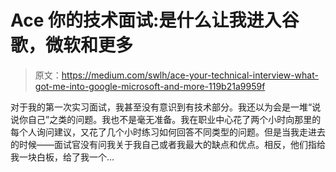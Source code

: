 # Ace 你的技术面试:是什么让我进入谷歌，微软和更多

> 原文：<https://medium.com/swlh/ace-your-technical-interview-what-got-me-into-google-microsoft-and-more-119b21a9959f>

对于我的第一次实习面试，我甚至没有意识到有技术部分。我还以为会是一堆“说说你自己”之类的问题。我也不是毫无准备。我在职业中心花了两个小时向那里的每个人询问建议，又花了几个小时练习如何回答不同类型的问题。但是当我走进去的时候——面试官没有问我关于我自己或者我最大的缺点和优点。相反，他们指给我一块白板，给了我一个…